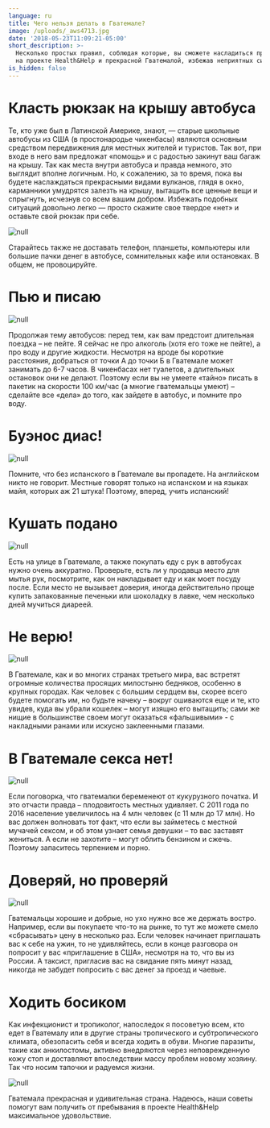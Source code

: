 ```yaml
---
language: ru
title: Чего нельзя делать в Гватемале?
image: /uploads/_aws4713.jpg
date: '2018-05-23T11:09:21-05:00'
short_description: >-
  Несколько простых правил, соблюдая которые, вы сможете насладиться пребыванием
  на проекте Health&Help и прекрасной Гватемалой, избежав неприятных ситуаций.
is_hidden: false
---
```

# Класть рюкзак на крышу автобуса

 Те, кто уже был в Латинской Америке, знают, — старые школьные автобусы из США (в простонародье чикенбасы) являются основным средством передвижения для местных жителей и туристов. Так вот, при входе в него вам предложат «помощь» и с радостью закинут ваш багаж на крышу. Так как места внутри автобуса и правда немного, это выглядит вполне логичным. Но, к сожалению, за то время, пока вы будете наслаждаться прекрасными видами вулканов, глядя в окно, карманники умудрятся залезть на крышу, вытащить все ценные вещи и спрыгнуть, исчезнув со всем вашим добром. Избежать подобных ситуаций довольно легко — просто скажите свое твердое «нет» и оставьте свой рюкзак при себе.

![null](/uploads/_aws2158.jpg)

Старайтесь также не доставать телефон, планшеты, компьютеры или большие пачки денег в автобусе, сомнительных кафе или остановках. В общем, не провоцируйте.

# Пью и писаю

![null](/uploads/_aws1797-1-.jpg)

Продолжая тему автобусов: перед тем, как вам предстоит длительная поездка – не пейте. Я сейчас не про алкоголь (хотя его тоже не пейте), а про воду и другие жидкости. Несмотря на вроде бы короткие расстояния, добраться от точки А до точки Б в Гватемале может занимать до 6-7 часов. В чикенбасах нет туалетов, а длительных остановок они не делают. Поэтому если вы не умеете «тайно» писать в пакетик на скорости 100 км/час (а многие гватемальцы умеют) – сделайте все «дела» до того, как зайдете в автобус, и помните про воду. 

# Буэнос диас!

![null](/uploads/_aws1714.jpg)

Помните, что без испанского в Гватемале вы пропадете. На английском никто не говорит. Местные говорят только на испанском и на языках майя, которых аж 21 штука! Поэтому, вперед, учить испанский!

# Кушать подано

![null](/uploads/dsc_0102.jpg)

Есть на улице в Гватемале, а также покупать еду с рук в автобусах нужно очень аккуратно. Проверьте, есть ли у продавца место для мытья рук, посмотрите, как он накладывает еду и как моет посуду после. Если место не вызывает доверия, иногда действительно проще купить запакованные печеньки или шоколадку в лавке, чем несколько дней мучиться диареей.

# Не верю!

![null](/uploads/_aws4737.jpg)

В Гватемале, как и во многих странах третьего мира, вас встретят огромные количества просящих милостыню бедняков, особенно в крупных городах. Как человек с большим сердцем вы, скорее всего будете помогать им, но будьте начеку – вокруг ошиваются еще и те, кто увидев, куда вы убрали кошелек – могут изящно его вытащить; сами же нищие в большинстве своем могут оказаться «фальшивыми» - с накладными ранами или искусно заклеенными глазами. 

# В Гватемале секса нет!

![null](/uploads/_aws1323.jpg)

Если поговорка, что гватемалки беременеют от кукурузного початка. И это отчасти правда – плодовитость местных удивляет. С 2011 года по 2016 население увеличилось на 4 млн человек (с 11 млн до 17 млн). Но вас должен волновать тот факт, что если вы займетесь с местной мучачей сексом, и об этом узнает семья девушки – то вас заставят жениться. А если не захотите – могут облить бензином и сжечь. Поэтому запаситесь терпением и порно.

# Доверяй, но проверяй

![null](/uploads/_aws7749.jpg)

Гватемальцы хорошие и добрые, но ухо нужно все же держать востро. Например, если вы покупаете что-то на рынке, то тут же можете смело «сбрасывать» цену в несколько раз. Если человек начинает приглашать вас к себе на ужин, то не удивляйтесь, если в конце разговора он попросит у вас «приглашение в США», несмотря на то, что вы из России. А таксист, пригласив вас на свидание пять минут назад, никогда не забудет попросить с вас денег за проезд и чаевые. 

# Ходить босиком

Как инфекционист и тропиколог, напоследок я посоветую всем, кто едет в Гватемалу или в другие страны тропического и субтропического климата, обезопасить себя и всегда ходить в обуви. Многие паразиты, такие как анкилостомы, активно внедряются через неповрежденную кожу стоп и доставляют впоследствии массу проблем новому хозяину. Так что носим тапочки и радуемся жизни.

![null](/uploads/_aws4713.jpg)

Гватемала прекрасная и удивительная страна. Надеюсь, наши советы помогут вам получить от пребывания в проекте Health&Help максимальное удовольствие.
